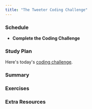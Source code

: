 ```yaml
---
title: "The Tweeter Coding Challenge"
---
```


### Schedule

  - **Complete the Coding Challenge**

### Study Plan

  Here's today's [coding challenge](https://in-tech-gration.github.io/WDX-180/curriculum/modules/javascript/misc/tweeter_practice/). 

### Summary

### Exercises

### Extra Resources
